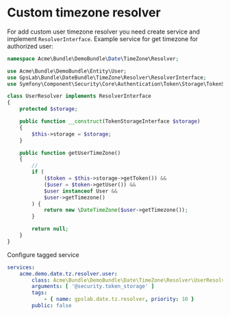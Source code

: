 Custom timezone resolver
========================

For add custom user timezone resolver you need create service and implement `ResolverInterface`. Example service for get timezone
for authorized user:

```php
namespace Acme\Bundle\DemoBundle\Date\TimeZone\Resolver;

use Acme\Bundle\DemoBundle\Entity\User;
use GpsLab\Bundle\DateBundle\TimeZone\Resolver\ResolverInterface;
use Symfony\Component\Security\Core\Authentication\Token\Storage\TokenStorageInterface;

class UserResolver implements ResolverInterface
{
    protected $storage;

    public function __construct(TokenStorageInterface $storage)
    {
        $this->storage = $storage;
    }

    public function getUserTimeZone()
    {
        //
        if (
            ($token = $this->storage->getToken()) &&
            ($user = $token->getUser()) &&
            $user instanceof User &&
            $user->getTimezone()
        ) {
            return new \DateTimeZone($user->getTimezone());
        }

        return null;
    }
}
```

Configure tagged service

```yml
services:
    acme.demo.date.tz.resolver.user:
        class: Acme\Bundle\DemoBundle\Date\TimeZone\Resolver\UserResolver
        arguments: [ '@security.token_storage' ]
        tags:
            - { name: gpslab.date.tz.resolver, priority: 10 }
        public: false
```
